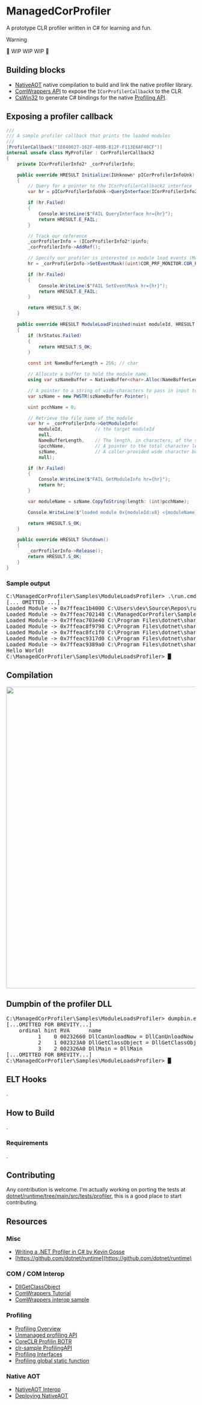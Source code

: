 # ManagedCorProfiler

A prototype CLR profiler written in C# for learning and fun.

> [!WARNING]
> 🚧 WIP WIP WIP 🚧

## Building blocks
- [NativeAOT](https://learn.microsoft.com/en-us/dotnet/core/deploying/native-aot/) native compilation to build and link the native profiler library.
- [ComWrappers API](https://learn.microsoft.com/en-us/dotnet/api/system.runtime.interopservices.comwrappers?view=net-7.0) to expose the `ICorProfilerCallbackX` to the CLR.
- [CsWin32](https://github.com/microsoft/CsWin32) to generate C# bindings for the native [Profiling API](https://learn.microsoft.com/en-us/dotnet/framework/unmanaged-api/profiling/).

## Exposing a profiler callback
```csharp
///
/// A sample profiler callback that prints the loaded modules
///
[ProfilerCallback("1E040027-162F-489B-B12F-F113E6AF40CF")]
internal unsafe class MyProfiler : CorProfilerCallback2
{
    private ICorProfilerInfo2* _corProfilerInfo;

    public override HRESULT Initialize(IUnknown* pICorProfilerInfoUnk)
    {
        // Query for a pointer to the ICorProfilerCallback2 interface
        var hr = pICorProfilerInfoUnk->QueryInterface(ICorProfilerInfo2.IID_Guid, out var pinfo);

        if (hr.Failed)
        {
            Console.WriteLine($"FAIL QueryInterface hr={hr}");
            return HRESULT.E_FAIL;
        }

        // Track our reference
        _corProfilerInfo = (ICorProfilerInfo2*)pinfo;
        _corProfilerInfo->AddRef();

        // Specify our profiler is interested in module load events (Module* callbacks)
        hr = _corProfilerInfo->SetEventMask((uint)COR_PRF_MONITOR.COR_PRF_MONITOR_MODULE_LOADS);

        if (hr.Failed)
        {
            Console.WriteLine($"FAIL SetEventMask hr={hr}");
            return HRESULT.E_FAIL;
        }

        return HRESULT.S_OK;
    }

    public override HRESULT ModuleLoadFinished(nuint moduleId, HRESULT hrStatus)
    {
        if (hrStatus.Failed)
        {
            return HRESULT.S_OK;
        }

        const int NameBufferLength = 256; // char

        // Allocate a buffer to hold the module name.
        using var szNameBuffer = NativeBuffer<char>.Alloc(NameBufferLength);

        // A pointer to a string of wide-characters to pass in input to GetModuleInfo.
        var szName = new PWSTR(szNameBuffer.Pointer);

        uint pcchName = 0;

        // Retrieve the file name of the module
        var hr = _corProfilerInfo->GetModuleInfo(
            moduleId,            // the target moduleId
            null,
            NameBufferLength,    // The length, in characters, of the szName return buffer
            &pcchName,           // A pointer to the total character length of the module's file name that is returned
            szName,              // A caller-provided wide character buffer
            null);

        if (hr.Failed)
        {
            Console.WriteLine($"FAIL GetModuleInfo hr={hr}");
            return hr;
        }

        var moduleName = szName.CopyToString(length: (int)pcchName);

        Console.WriteLine($"loaded module 0x{moduleId:x8} <{moduleName}>");

        return HRESULT.S_OK;
    }

    public override HRESULT Shutdown()
    {
        _corProfilerInfo->Release();
        return HRESULT.S_OK;
    }
}
```

### Sample output
<pre><samp>C:\ManagedCorProfiler\Samples\ModuleLoadsProfiler> <kbd>.\run.cmd</kbd>
[... OMITTED ...]
Loaded Module -> 0x7ffeac1b4000 C:\Users\dev\Source\Repos\runtime\artifacts\bin\coreclr\windows.x64.Debug\System.Private.CoreLib.dll
Loaded Module -> 0x7ffeac702148 C:\ManagedCorProfiler\Samples\SampleApp\bin\Debug\net9.0\SampleApp.dll
Loaded Module -> 0x7ffeac703e40 C:\Program Files\dotnet\shared\Microsoft.NETCore.App\8.0.0\system.runtime.dll
Loaded Module -> 0x7ffeac8f9798 C:\Program Files\dotnet\shared\Microsoft.NETCore.App\8.0.0\system.console.dll
Loaded Module -> 0x7ffeac8fc1f0 C:\Program Files\dotnet\shared\Microsoft.NETCore.App\8.0.0\system.threading.dll
Loaded Module -> 0x7ffeac9317d0 C:\Program Files\dotnet\shared\Microsoft.NETCore.App\8.0.0\system.text.encoding.extensions.dll
Loaded Module -> 0x7ffeac9389a0 C:\Program Files\dotnet\shared\Microsoft.NETCore.App\8.0.0\system.runtime.interopservices.dll
Hello World!
C:\ManagedCorProfiler\Samples\ModuleLoadsProfiler> █</samp></pre>

## Compilation

<picture>
<source
  srcset="/docs/images/compilation-dark.svg"
  media="(prefers-color-scheme: dark)"
/>
<source
  srcset="/docs/images/compilation-light.svg"
  media="(prefers-color-scheme: light), (prefers-color-scheme: no-preference)"
/>
<img src="/docs/images/compilation-light.svg" width="800">
</picture>

## Dumpbin of the profiler DLL
<pre><samp>C:\ManagedCorProfiler\Samples\ModuleLoadsProfiler> <kbd>dumpbin.exe /EXPORTS bin\Release\net9.0\publish\win-x64\ModuleLoadsProfiler.dll</kbd>
[...OMITTED FOR BREVITY...]
    ordinal hint RVA      name
          1    0 00232660 DllCanUnloadNow = DllCanUnloadNow
          2    1 002323A0 DllGetClassObject = DllGetClassObject
          3    2 002326A0 DllMain = DllMain
[...OMITTED FOR BREVITY...]
C:\ManagedCorProfiler\Samples\ModuleLoadsProfiler> █</samp></pre>

## ELT Hooks
.

## How to Build
.
### Requirements
.

## Contributing
Any contribution is welcome.
I'm actually working on porting the tests at [dotnet/runtime/tree/main/src/tests/profiler](https://github.com/dotnet/runtime/tree/main/src/tests/profiler),
this is a good place to start contributing.

## Resources
### Misc
- [Writing a .NET Profiler in C# by Kevin Gosse](https://minidump.net/writing-a-net-profiler-in-c-part-1-d3978aae9b12)
- [https://github.com/dotnet/runtime](https://github.com/dotnet/runtime)
### COM / COM Interop
- [DllGetClassObject](https://learn.microsoft.com/en-us/windows/win32/api/combaseapi/nf-combaseapi-dllgetclassobject)
- [ComWrappers Tutorial](https://learn.microsoft.com/en-us/dotnet/standard/native-interop/tutorial-comwrappers)
- [ComWrappers interop sample](https://github.com/dotnet/samples/blob/main/core/interop/comwrappers/Tutorial/Program.cs)
### Profiling
- [Profiling Overview](https://learn.microsoft.com/en-us/dotnet/framework/unmanaged-api/profiling/profiling-overview)
- [Unmanaged profiling API](https://learn.microsoft.com/en-us/dotnet/framework/unmanaged-api/profiling/)
- [CoreCLR Profilin BOTR](https://github.com/dotnet/runtime/blob/main/docs/design/coreclr/botr/profiling.md)
- [clr-sample ProfilingAPI](https://github.com/mvenditto/clr-samples/tree/master/ProfilingAPI)
- [Profiling Interfaces](https://learn.microsoft.com/en-us/dotnet/framework/unmanaged-api/profiling/profiling-interfaces)
- [Profiling global static function](https://learn.microsoft.com/en-us/dotnet/framework/unmanaged-api/profiling/profiling-global-static-functions)
### Native AOT
- [NativeAOT Interop](https://github.com/dotnet/runtime/blob/main/src/coreclr/nativeaot/docs/interop.md)
- [Deploying NativeAOT](https://learn.microsoft.com/en-us/dotnet/core/deploying/native-aot/)
